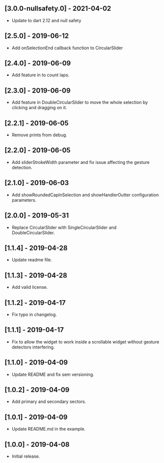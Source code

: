 ## [3.0.0-nullsafety.0] - 2021-04-02

- Update to dart 2.12 and null safety

## [2.5.0] - 2019-06-12

- Add onSelectionEnd callback function to CircularSlider

## [2.4.0] - 2019-06-09

- Add feature in to count laps.

## [2.3.0] - 2019-06-09

- Add feature in DoubleCircularSlider to move the whole selection by clicking and dragging on it.

## [2.2.1] - 2019-06-05

- Remove prints from debug.

## [2.2.0] - 2019-06-05

- Add sliderStrokeWidth parameter and fix issue affecting the gesture detection.

## [2.1.0] - 2019-06-03

- Add showRoundedCapInSelection and showHandlerOutter configuration parameters.

## [2.0.0] - 2019-05-31

- Replace CircularSlider with SingleCircularSlider and DoubleCircularSlider.

## [1.1.4] - 2019-04-28

- Update readme file.

## [1.1.3] - 2019-04-28

- Add valid license.

## [1.1.2] - 2019-04-17

- Fix typo in changelog.

## [1.1.1] - 2019-04-17

- Fix to allow the widget to work inside a scrollable widget without gesture detectors interfering.

## [1.1.0] - 2019-04-09

- Update README and fix sem versioning.

## [1.0.2] - 2019-04-09

- Add primary and secondary sectors.

## [1.0.1] - 2019-04-09

- Update README.md in the example.

## [1.0.0] - 2019-04-08

- Initial release.
